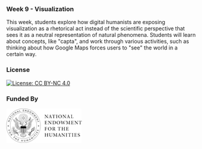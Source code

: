 ### Week 9 - Visualization

This week, students explore how digital humanists are exposing visualization as a rhetorical act instead of the scientific perspective that sees it as a neutral representation of natural phenomena. Students will learn about concepts, like "capta", and work through various activities, such as thinking about how Google Maps forces users to "see" the world in a certain way.

### License

[![License: CC BY-NC 4.0](https://licensebuttons.net/l/by-nc/4.0/88x31.png)](http://creativecommons.org/licenses/by-nc/4.0/)

### Funded By

[![NEH Seal](images/neh_sealblck200.jpg)](https://www.neh.gov/)
